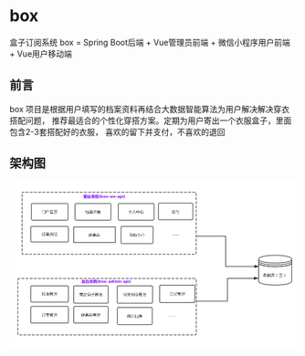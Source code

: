 # box
盒子订阅系统
box = Spring Boot后端 + Vue管理员前端 + 微信小程序用户前端 + Vue用户移动端

## 前言
box 项目是根据用户填写的档案资料再结合大数据智能算法为用户解决解决穿衣搭配问题，
推荐最适合的个性化穿搭方案。定期为用户寄出一个衣服盒子，里面包含2-3套搭配好的衣服，
喜欢的留下并支付，不喜欢的退回

## 架构图

![Image text](https://github.com/fangyajun/box/blob/master/document/pic/xitong.png)


